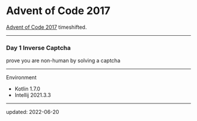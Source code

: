 # Advent of Code 2017

[Advent of Code 2017] timeshifted.

[Advent of Code 2017]:https://adventofcode.com/2017

---

### Day 1 Inverse Captcha

prove you are non-human by solving a captcha

---

Environment

- Kotlin 1.7.0
- Intellij 2021.3.3

---

updated: 2022-06-20